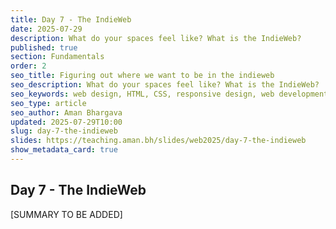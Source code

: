```yaml
---
title: Day 7 - The IndieWeb
date: 2025-07-29
description: What do your spaces feel like? What is the IndieWeb?
published: true
section: Fundamentals
order: 2
seo_title: Figuring out where we want to be in the indieweb
seo_description: What do your spaces feel like? What is the IndieWeb?
seo_keywords: web design, HTML, CSS, responsive design, web development course, portfolio website
seo_type: article
seo_author: Aman Bhargava
updated: 2025-07-29T10:00
slug: day-7-the-indieweb
slides: https://teaching.aman.bh/slides/web2025/day-7-the-indieweb
show_metadata_card: true
---
```

## Day 7 - The IndieWeb


[SUMMARY TO BE ADDED]